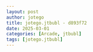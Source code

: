 ```yaml
---
layout: post
author: jotego
title: jotego.jtbubl - d893f72
date: 2025-03-01
categories: [Arcade, jtbubl]
tags: [jotego.jtbubl]
---
```


